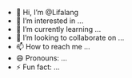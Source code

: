 - 👋 Hi, I’m @Lifalang
- 👀 I’m interested in ...
- 🌱 I’m currently learning ...
- 💞️ I’m looking to collaborate on ...
- 📫 How to reach me ...
- 😄 Pronouns: ...
- ⚡ Fun fact: ...

<!---
Lifalang/Lifalang is a ✨ special ✨ repository because its `README.md` (this file) appears on your GitHub profile.
You can click the Preview link to take a look at your changes.
--->
